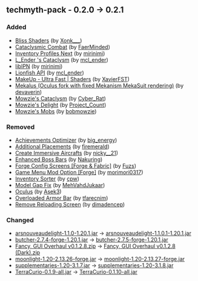 ## techmyth-pack - 0.2.0 -> 0.2.1

### Added

  * [Bliss Shaders](https://www.curseforge.com/minecraft/shaders/bliss-shader) (by [Xonk___](https://www.curseforge.com/members/Xonk___/projects))
  * [Cataclysmic Combat](https://www.curseforge.com/minecraft/mc-mods/cataclysmic-combat) (by [FaerMinded](https://www.curseforge.com/members/FaerMinded/projects))
  * [Inventory Profiles Next](https://www.curseforge.com/minecraft/mc-mods/inventory-profiles-next) (by [mirinimi](https://www.curseforge.com/members/mirinimi/projects))
  * [L_Ender 's Cataclysm](https://www.curseforge.com/minecraft/mc-mods/lendercataclysm) (by [mcl_ender](https://www.curseforge.com/members/mcl_ender/projects))
  * [libIPN](https://www.curseforge.com/minecraft/mc-mods/libipn) (by [mirinimi](https://www.curseforge.com/members/mirinimi/projects))
  * [Lionfish API](https://www.curseforge.com/minecraft/mc-mods/lionfish-api) (by [mcl_ender](https://www.curseforge.com/members/mcl_ender/projects))
  * [MakeUp - Ultra Fast | Shaders](https://www.curseforge.com/minecraft/shaders/makeup-ultra-fast-shader) (by [XavierFST](https://www.curseforge.com/members/XavierFST/projects))
  * [Mekalus (Oculus fork with fixed Mekanism MekaSuit rendering)](https://www.curseforge.com/minecraft/mc-mods/mekalus-oculus-fork-with-fixed-mekanism-mekasuit) (by [devaverin](https://www.curseforge.com/members/devaverin/projects))
  * [Mowzie's Cataclysm](https://www.curseforge.com/minecraft/mc-mods/mowzies-cataclysm) (by [Cyber_Rat](https://www.curseforge.com/members/Cyber_Rat/projects))
  * [Mowzie's Delight](https://www.curseforge.com/minecraft/mc-mods/mowzies-delight) (by [Project_Count](https://www.curseforge.com/members/Project_Count/projects))
  * [Mowzie's Mobs](https://www.curseforge.com/minecraft/mc-mods/mowzies-mobs) (by [bobmowzie](https://www.curseforge.com/members/bobmowzie/projects))

### Removed

  * [Achievements Optimizer](https://www.curseforge.com/minecraft/mc-mods/achievements-optimizer) (by [big_energy](https://www.curseforge.com/members/big_energy/projects))
  * [Additional Placements](https://www.curseforge.com/minecraft/mc-mods/additional-placements) (by [firemerald](https://www.curseforge.com/members/firemerald/projects))
  * [Create Immersive Aircrafts](https://www.curseforge.com/minecraft/texture-packs/create-immersive-aircrafts-resource-pack) (by [nicky__21](https://www.curseforge.com/members/nicky__21/projects))
  * [Enhanced Boss Bars](https://www.curseforge.com/minecraft/texture-packs/enhanced-boss-bars) (by [Nakuring](https://www.curseforge.com/members/Nakuring/projects))
  * [Forge Config Screens [Forge & Fabric]](https://www.curseforge.com/minecraft/mc-mods/config-menus-forge) (by [Fuzs](https://www.curseforge.com/members/Fuzs/projects))
  * [Game Menu Mod Option [Forge]](https://www.curseforge.com/minecraft/mc-mods/gamemenumodoption) (by [morimori0317](https://www.curseforge.com/members/morimori0317/projects))
  * [Inventory Sorter](https://www.curseforge.com/minecraft/mc-mods/inventory-sorter) (by [cpw](https://www.curseforge.com/members/cpw/projects))
  * [Model Gap Fix](https://www.curseforge.com/minecraft/mc-mods/model-gap-fix) (by [MehVahdJukaar](https://www.curseforge.com/members/MehVahdJukaar/projects))
  * [Oculus](https://www.curseforge.com/minecraft/mc-mods/oculus) (by [Asek3](https://www.curseforge.com/members/Asek3/projects))
  * [Overloaded Armor Bar](https://www.curseforge.com/minecraft/mc-mods/overloaded-armor-bar) (by [tfarecnim](https://www.curseforge.com/members/tfarecnim/projects))
  * [Remove Reloading Screen](https://www.curseforge.com/minecraft/mc-mods/rrls) (by [dimadencep](https://www.curseforge.com/members/dimadencep/projects))

### Changed

  * [arsnouveaudelight-1.1.0-1.20.1.jar](https://www.curseforge.com/minecraft/mc-mods/ars-nouveau-delight/files/5869395) -> [arsnouveaudelight-1.1.0.1-1.20.1.jar](https://www.curseforge.com/minecraft/mc-mods/ars-nouveau-delight/files/5923158)
  * [butcher-2.7.4-forge-1.20.1.jar](https://www.curseforge.com/minecraft/mc-mods/butchery/files/5920449) -> [butcher-2.7.5-forge-1.20.1.jar](https://www.curseforge.com/minecraft/mc-mods/butchery/files/5923466)
  * [Fancy, GUI Overhaul v0.1.2.8.zip](https://www.curseforge.com/minecraft/texture-packs/fancy-gui-overhaul/files/4628813) -> [Fancy, GUI Overhaul v0.1.2.8 (Dark).zip](https://www.curseforge.com/minecraft/texture-packs/fancy-gui-overhaul/files/4628818)
  * [moonlight-1.20-2.13.26-forge.jar](https://www.curseforge.com/minecraft/mc-mods/selene/files/5909410) -> [moonlight-1.20-2.13.27-forge.jar](https://www.curseforge.com/minecraft/mc-mods/selene/files/5921996)
  * [supplementaries-1.20-3.1.7.jar](https://www.curseforge.com/minecraft/mc-mods/supplementaries/files/5918822) -> [supplementaries-1.20-3.1.8.jar](https://www.curseforge.com/minecraft/mc-mods/supplementaries/files/5922593)
  * [TerraCurio-0.1.9-all.jar](https://www.curseforge.com/minecraft/mc-mods/terra-curio/files/5881761) -> [TerraCurio-0.1.10-all.jar](https://www.curseforge.com/minecraft/mc-mods/terra-curio/files/5922483)

